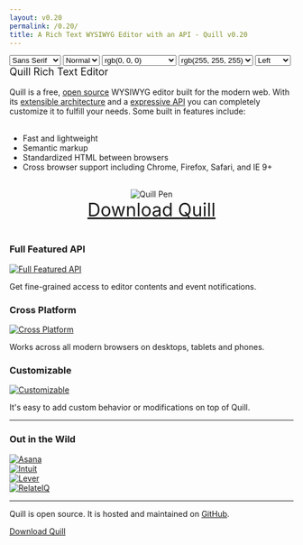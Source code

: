 ```yaml
---
layout: v0.20
permalink: /0.20/
title: A Rich Text WYSIWYG Editor with an API - Quill v0.20
---
```

<div id="demo-container">
  <div class="quill-wrapper" data-toggle="tooltip" data-placement="left" title="Try me out!">
    <div id="toolbar" class="toolbar">
      <span class="ql-format-group">
  <select title="Font" class="ql-font">
    <option value="sans-serif" selected="">Sans Serif</option>
    <option value="serif">Serif</option>
    <option value="monospace">Monospace</option>
  </select>
  <select title="Size" class="ql-size">
    <option value="10px">Small</option>
    <option value="13px" selected="">Normal</option>
    <option value="18px">Large</option>
    <option value="32px">Huge</option>
  </select>
</span>
<span class="ql-format-group">
  <span title="Bold" class="ql-format-button ql-bold"></span>
  <span class="ql-format-separator"></span>
  <span title="Italic" class="ql-format-button ql-italic"></span>
  <span class="ql-format-separator"></span>
  <span title="Underline" class="ql-format-button ql-underline"></span>
  <span class="ql-format-separator"></span>
  <span title="Strikethrough" class="ql-format-button ql-strike"></span>
</span>
<span class="ql-format-group">
  <select title="Text Color" class="ql-color">
    <option value="rgb(0, 0, 0)" label="rgb(0, 0, 0)" selected=""></option>
    <option value="rgb(230, 0, 0)" label="rgb(230, 0, 0)"></option>
    <option value="rgb(255, 153, 0)" label="rgb(255, 153, 0)"></option>
    <option value="rgb(255, 255, 0)" label="rgb(255, 255, 0)"></option>
    <option value="rgb(0, 138, 0)" label="rgb(0, 138, 0)"></option>
    <option value="rgb(0, 102, 204)" label="rgb(0, 102, 204)"></option>
    <option value="rgb(153, 51, 255)" label="rgb(153, 51, 255)"></option>
    <option value="rgb(255, 255, 255)" label="rgb(255, 255, 255)"></option>
    <option value="rgb(250, 204, 204)" label="rgb(250, 204, 204)"></option>
    <option value="rgb(255, 235, 204)" label="rgb(255, 235, 204)"></option>
    <option value="rgb(255, 255, 204)" label="rgb(255, 255, 204)"></option>
    <option value="rgb(204, 232, 204)" label="rgb(204, 232, 204)"></option>
    <option value="rgb(204, 224, 245)" label="rgb(204, 224, 245)"></option>
    <option value="rgb(235, 214, 255)" label="rgb(235, 214, 255)"></option>
    <option value="rgb(187, 187, 187)" label="rgb(187, 187, 187)"></option>
    <option value="rgb(240, 102, 102)" label="rgb(240, 102, 102)"></option>
    <option value="rgb(255, 194, 102)" label="rgb(255, 194, 102)"></option>
    <option value="rgb(255, 255, 102)" label="rgb(255, 255, 102)"></option>
    <option value="rgb(102, 185, 102)" label="rgb(102, 185, 102)"></option>
    <option value="rgb(102, 163, 224)" label="rgb(102, 163, 224)"></option>
    <option value="rgb(194, 133, 255)" label="rgb(194, 133, 255)"></option>
    <option value="rgb(136, 136, 136)" label="rgb(136, 136, 136)"></option>
    <option value="rgb(161, 0, 0)" label="rgb(161, 0, 0)"></option>
    <option value="rgb(178, 107, 0)" label="rgb(178, 107, 0)"></option>
    <option value="rgb(178, 178, 0)" label="rgb(178, 178, 0)"></option>
    <option value="rgb(0, 97, 0)" label="rgb(0, 97, 0)"></option>
    <option value="rgb(0, 71, 178)" label="rgb(0, 71, 178)"></option>
    <option value="rgb(107, 36, 178)" label="rgb(107, 36, 178)"></option>
    <option value="rgb(68, 68, 68)" label="rgb(68, 68, 68)"></option>
    <option value="rgb(92, 0, 0)" label="rgb(92, 0, 0)"></option>
    <option value="rgb(102, 61, 0)" label="rgb(102, 61, 0)"></option>
    <option value="rgb(102, 102, 0)" label="rgb(102, 102, 0)"></option>
    <option value="rgb(0, 55, 0)" label="rgb(0, 55, 0)"></option>
    <option value="rgb(0, 41, 102)" label="rgb(0, 41, 102)"></option>
    <option value="rgb(61, 20, 102)" label="rgb(61, 20, 102)"></option>
  </select>
  <span class="ql-format-separator"></span>
  <select title="Background Color" class="ql-background">
    <option value="rgb(0, 0, 0)" label="rgb(0, 0, 0)"></option>
    <option value="rgb(230, 0, 0)" label="rgb(230, 0, 0)"></option>
    <option value="rgb(255, 153, 0)" label="rgb(255, 153, 0)"></option>
    <option value="rgb(255, 255, 0)" label="rgb(255, 255, 0)"></option>
    <option value="rgb(0, 138, 0)" label="rgb(0, 138, 0)"></option>
    <option value="rgb(0, 102, 204)" label="rgb(0, 102, 204)"></option>
    <option value="rgb(153, 51, 255)" label="rgb(153, 51, 255)"></option>
    <option value="rgb(255, 255, 255)" label="rgb(255, 255, 255)" selected=""></option>
    <option value="rgb(250, 204, 204)" label="rgb(250, 204, 204)"></option>
    <option value="rgb(255, 235, 204)" label="rgb(255, 235, 204)"></option>
    <option value="rgb(255, 255, 204)" label="rgb(255, 255, 204)"></option>
    <option value="rgb(204, 232, 204)" label="rgb(204, 232, 204)"></option>
    <option value="rgb(204, 224, 245)" label="rgb(204, 224, 245)"></option>
    <option value="rgb(235, 214, 255)" label="rgb(235, 214, 255)"></option>
    <option value="rgb(187, 187, 187)" label="rgb(187, 187, 187)"></option>
    <option value="rgb(240, 102, 102)" label="rgb(240, 102, 102)"></option>
    <option value="rgb(255, 194, 102)" label="rgb(255, 194, 102)"></option>
    <option value="rgb(255, 255, 102)" label="rgb(255, 255, 102)"></option>
    <option value="rgb(102, 185, 102)" label="rgb(102, 185, 102)"></option>
    <option value="rgb(102, 163, 224)" label="rgb(102, 163, 224)"></option>
    <option value="rgb(194, 133, 255)" label="rgb(194, 133, 255)"></option>
    <option value="rgb(136, 136, 136)" label="rgb(136, 136, 136)"></option>
    <option value="rgb(161, 0, 0)" label="rgb(161, 0, 0)"></option>
    <option value="rgb(178, 107, 0)" label="rgb(178, 107, 0)"></option>
    <option value="rgb(178, 178, 0)" label="rgb(178, 178, 0)"></option>
    <option value="rgb(0, 97, 0)" label="rgb(0, 97, 0)"></option>
    <option value="rgb(0, 71, 178)" label="rgb(0, 71, 178)"></option>
    <option value="rgb(107, 36, 178)" label="rgb(107, 36, 178)"></option>
    <option value="rgb(68, 68, 68)" label="rgb(68, 68, 68)"></option>
    <option value="rgb(92, 0, 0)" label="rgb(92, 0, 0)"></option>
    <option value="rgb(102, 61, 0)" label="rgb(102, 61, 0)"></option>
    <option value="rgb(102, 102, 0)" label="rgb(102, 102, 0)"></option>
    <option value="rgb(0, 55, 0)" label="rgb(0, 55, 0)"></option>
    <option value="rgb(0, 41, 102)" label="rgb(0, 41, 102)"></option>
    <option value="rgb(61, 20, 102)" label="rgb(61, 20, 102)"></option>
  </select>
</span>
<span class="ql-format-group">
  <span title="List" class="ql-format-button ql-list"></span>
  <span class="ql-format-separator"></span>
  <span title="Bullet" class="ql-format-button ql-bullet"></span>
  <span class="ql-format-separator"></span>
  <select title="Text Alignment" class="ql-align">
    <option value="left" label="Left" selected=""></option>
    <option value="center" label="Center"></option>
    <option value="right" label="Right"></option>
    <option value="justify" label="Justify"></option>
  </select>
</span>
      <span class="ql-format-group">
        <span title="Link" class="ql-format-button ql-link"></span>
        <span class="ql-format-separator"></span>
        <span title="Image" class="ql-format-button ql-image"></span>
      </span>
    </div>
    <div id="editor" class="editor">
      <div><span style="font-size: 18px;">Quill Rich Text Editor</span></div>
      <div><br /></div>
      <div>
        <span>Quill is a free, </span>
        <a href="https://github.com/quilljs/quill/">open source</a>
        <span> WYSIWYG editor built for the modern web. With its </span>
        <a href="https://quilljs.com/0.20/docs/modules/">extensible architecture</a>
        <span> and a </span>
        <a href="https://quilljs.com/0.20/docs/api/">expressive API</a>
        <span> you can completely customize it to fulfill your needs. Some built in features include:</span>
      </div>
      <div><br /></div>
      <ul>
        <li>Fast and lightweight</li>
        <li>Semantic markup</li>
        <li>Standardized HTML between browsers</li>
        <li>Cross browser support including Chrome, Firefox, Safari, and IE 9+</li>
      </ul>
      <div><br /></div>
      <div style="text-align: center;"><img src="/0.20/assets/images/quill-photo.jpg" alt="Quill Pen" /></div>
      <div style="text-align: center;"><a style="font-size: 32px;" href="https://github.com/quilljs/quill/releases/download/v0.20.1/quill.tar.gz">Download Quill</a></div>
      <div><br /></div>
    </div>
  </div>
</div>

<div class="container">
  <div id="features-container" class="row">
    <div class="col-sm-4">
      <h3>Full Featured API</h3>
      <a title="Quill API" href="/0.20/docs/api/">
        <img class="img-responsive" src="/0.20/assets/images/cloud.png" alt="Full Featured API" />
      </a>
      <p>Get fine-grained access to editor contents and event notifications.</p>
    </div>
    <div class="col-sm-4">
      <h3>Cross Platform</h3>
      <a title="Quill on Sauce Labs" href="https://saucelabs.com/u/quill">
        <img class="img-responsive" src="/0.20/assets/images/browsers.png" alt="Cross Platform" />
      </a>
      <p>Works across all modern browsers on desktops, tablets and phones.</p>
    </div>
    <div class="col-sm-4">
      <h3>Customizable</h3>
      <a title="Quill Modules" href="/0.20/docs/modules/">
        <img class="img-responsive" src="/0.20/assets/images/tubes.png" alt="Customizable" />
      </a>
      <p>It's easy to add custom behavior or modifications on top of Quill.</p>
    </div>
  </div>

  <hr class="half-rule" />

  <div id="users-container" class="row">
    <div class="row text-center">
      <h3>Out in the Wild</h3>
      <div class="col-sm-2 col-sm-offset-2">
        <a href="https://asana.com/" title="Asana" target="_blank">
          <img class="img-responsive" src="/0.20/assets/images/users/asana.png" alt="Asana" />
        </a>
      </div>
      <div class="col-sm-2">
        <a href="https://www.intuit.com/" title="Intuit" target="_blank">
          <img class="img-responsive" src="/0.20/assets/images/users/intuit.png" alt="Intuit" />
        </a>
      </div>
      <div class="col-sm-2">
        <a href="https://www.lever.co/" title="Lever" target="_blank">
          <img class="img-responsive" src="/0.20/assets/images/users/lever.png" alt="Lever" />
        </a>
      </div>
      <div class="col-sm-2">
        <a href="https://www.relateiq.com/" title="RelateIQ" target="_blank">
          <img class="img-responsive" src="/0.20/assets/images/users/relateiq.png" alt="RelateIQ" />
        </a>
      </div>
    </div>
  </div>

  <hr class="half-rule" />

  <div id="download-container" class="row text-center">
    <p class="lead">Quill is open source. It is hosted and maintained on <a href="https://github.com/quilljs/quill/">GitHub</a>.</p>
    <a href="https://github.com/quilljs/quill/releases/download/v0.20.1/quill.tar.gz" class="btn-lg btn" title="Quill v0.20.1" onclick="ga('send','event','download',this.href);">Download Quill</a>
  </div>
</div>
<script src="//cdn.quilljs.com/0.20.1/quill.js"></script>
<script src="//ajax.googleapis.com/ajax/libs/jquery/1.11.0/jquery.min.js"></script>
<script src="//netdna.bootstrapcdn.com/bootstrap/3.3.4/js/bootstrap.min.js"></script>
<script src="/0.20/assets/js/index.js"></script>